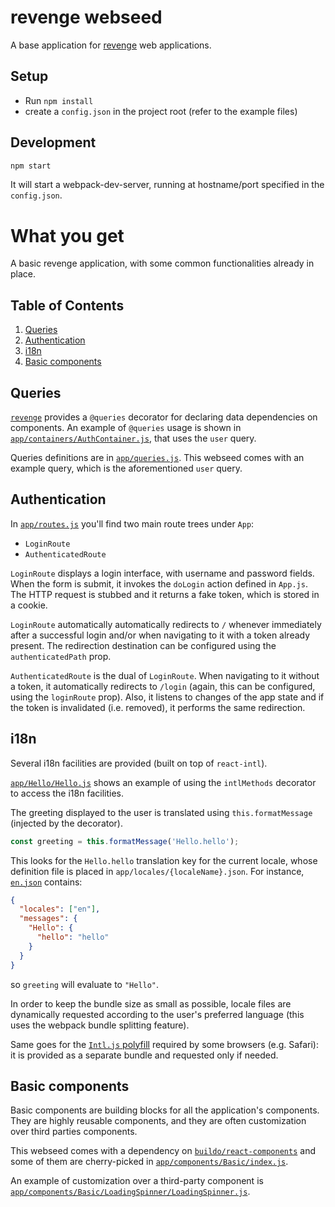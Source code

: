 # revenge webseed
A base application for [revenge](http://github.com/buildo/revenge) web applications.

## Setup
- Run `npm install`
- create a `config.json` in the project root (refer to the example files)

## Development
```sh
npm start
```

It will start a webpack-dev-server, running at hostname/port specified in the `config.json`.

# What you get
A basic revenge application, with some common functionalities already in place.

## Table of Contents
1. [Queries]('#queries')
2. [Authentication]('#authentication')
3. [i18n]('#i18n')
4. [Basic components]('#basic-components')

## Queries
[`revenge`](https://github.com/buildo/revenge) provides a `@queries` decorator for declaring data dependencies on components. An example of `@queries` usage is shown in [`app/containers/AuthContainer.js`](https://github.com/buildo/revenge-webseed/blob/master/src/app/containers/AuthContainer.js), that uses the `user` query.

Queries definitions are in [`app/queries.js`](https://github.com/buildo/revenge-webseed/blob/master/src/app/queries.js). This webseed comes with an example query, which is the aforementioned `user` query.

## Authentication
In [`app/routes.js`](https://github.com/buildo/revenge-webseed/blob/master/src/app/routes.js) you'll find two main route trees under `App`:

- `LoginRoute`
- `AuthenticatedRoute`

`LoginRoute` displays a login interface, with username and password fields. When the form is submit, it invokes the `doLogin` action defined in `App.js`. The HTTP request is stubbed and it returns a fake token, which is stored in a cookie.

`LoginRoute` automatically automatically redirects to `/` whenever immediately after a successful login and/or when navigating to it with a token already present. The redirection destination can be configured using the `authenticatedPath` prop.

`AuthenticatedRoute` is the dual of `LoginRoute`. When navigating to it without a token, it automatically redirects to `/login` (again, this can be configured, using the `loginRoute` prop). Also, it listens to changes of the app state and if the token is invalidated (i.e. removed), it performs the same redirection.

## i18n
Several i18n facilities are provided (built on top of `react-intl`).

[`app/Hello/Hello.js`](https://github.com/buildo/revenge-webseed/blob/master/src/app/components/Hello/Hello.js) shows an example of using the `intlMethods` decorator to access the i18n facilities.

The greeting displayed to the user is translated using `this.formatMessage` (injected by the decorator).

```js
const greeting = this.formatMessage('Hello.hello');
```

This looks for the `Hello.hello` translation key for the current locale, whose definition file is placed in `app/locales/{localeName}.json`. For instance, [`en.json`](https://github.com/buildo/revenge-webseed/blob/master/src/app/locales/en.json) contains:

```json
{
  "locales": ["en"],
  "messages": {
    "Hello": {
      "hello": "hello"
    }
  }
}
```

so `greeting` will evaluate to `"Hello"`.

In order to keep the bundle size as small as possible, locale files are dynamically requested according to the user's preferred language (this uses the webpack bundle splitting feature).

Same goes for the [`Intl.js` polyfill](https://github.com/andyearnshaw/Intl.js/) required by some browsers (e.g. Safari): it is provided as a separate bundle and requested only if needed.

## Basic components
Basic components are building blocks for all the application's components. They are highly reusable components, and they are often customization over third parties components.

This webseed comes with a dependency on [`buildo/react-components`](https://github.com/buildo/react-components) and some of them are cherry-picked in [`app/components/Basic/index.js`](https://github.com/buildo/revenge-webseed/blob/master/src/app/components/Basic/index.js).

An example of customization over a third-party component is [`app/components/Basic/LoadingSpinner/LoadingSpinner.js`](https://github.com/buildo/revenge-webseed/blob/master/src/app/components/Basic/LoadingSpinner/LoadingSpinner.js).
